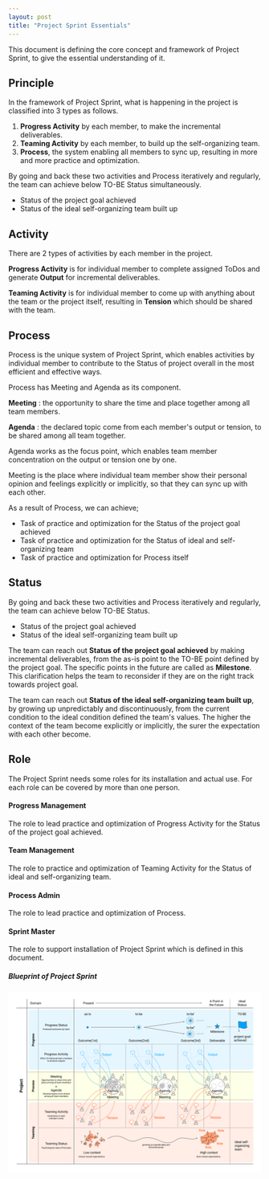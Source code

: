 ```yaml
---
layout: post
title: "Project Sprint Essentials"
---
```


This document is defining the core concept and framework of Project Sprint, to give the essential understanding of it.

## Principle
In the framework of Project Sprint, what is happening in the project is classified into 3 types as follows.

1. **Progress Activity** by each member, to make the incremental deliverables.
2. **Teaming Activity** by each member, to build up the self-organizing team.
3. **Process**, the system enabling all members to sync up, resulting in more and more practice and optimization.

By going and back these two activities and Process iteratively and regularly, the team can achieve below TO-BE Status simultaneously.

* Status of the project goal achieved
* Status of the ideal self-organizing team built up

## Activity
There are 2 types of activities by each member in the project.

**Progress Activity** is for individual member to complete assigned ToDos and generate **Output** for incremental deliverables.

**Teaming Activity** is for individual member to come up with anything about the team or the project itself, resulting in **Tension** which should be shared with the team.

## Process

Process is the unique system of Project Sprint, which enables activities by individual member to contribute to the Status of project overall in the most efficient and effective ways.

Process has Meeting and Agenda as its component.

**Meeting** : the opportunity to share the time and place together among all team members.

**Agenda** : the declared topic come from each member's output or tension, to be shared among all team together.

Agenda works as the focus point, which enables team member concentration on the output or tension one by one.

Meeting is the place where individual team member show their personal opinion and feelings explicitly or implicitly, so that they can sync up with each other.

As a result of Process, we can achieve;

  * Task of practice and optimization for the Status of the project goal achieved
  * Task of practice and optimization for the Status of ideal and self-organizing team
  * Task of practice and optimization for Process itself

## Status

By going and back these two activities and Process iteratively and regularly, the team can achieve below TO-BE Status.

* Status of the project goal achieved
* Status of the ideal self-organizing team built up

The team can reach out **Status of the project goal achieved** by making incremental deliverables, from the as-is point to the TO-BE point defined by the project goal. The specific points in the future are called as **Milestone**. This clarification helps the team to reconsider if they are on the right track towards project goal.

The team can reach out **Status of the ideal self-organizing team built up**, by growing up unpredictably and discontinuously, from the current condition to the ideal condition defined the team's values. The higher the context of the team become explicitly or implicitly, the surer the expectation with each other become.

## Role
The Project Sprint needs some roles for its installation and actual use.
For each role can be covered by more than one person.

#### Progress Management
The role to lead practice and optimization of Progress Activity for the Status of the project goal achieved.

#### Team Management
The role to practice and optimization of Teaming Activity for the Status of ideal and self-organizing team.

#### Process Admin
The role to lead practice and optimization of Process.

#### Sprint Master
The role to support installation of Project Sprint which is defined in this document.

##### Blueprint of Project Sprint
![Project Sprint Conceptual Diagram](../images/essentials.png)
